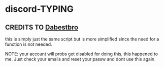 # discord-TYPING
## CREDITS TO [Dabestbro](https://www.youtube.com/watch?v=XX2y24Iw2ag&ab_channel=Dabestbro)

this is simply just the same script but is more simplified since the need for a function is not needed.

NOTE: your account will probs get disabled for doing this, this happened to me. Just check your emails and reset your passw and dont use this again.

